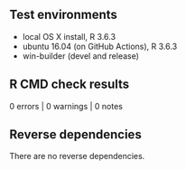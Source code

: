 ## Test environments

* local OS X install, R 3.6.3
* ubuntu 16.04 (on GitHub Actions), R 3.6.3
* win-builder (devel and release)

## R CMD check results

0 errors | 0 warnings | 0 notes

## Reverse dependencies

There are no reverse dependencies.
